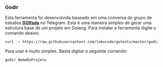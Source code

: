 ### Godir

Esta ferramenta foi desenvolvida baseado em uma conversa do grupo de estudos **[GOlfada](https://golfada.github.io)** no Telegram. Esta é uma maneira simples de gerar uma estrutura base de um projeto em Golang. Para instalar a ferramenta digite o comando abaixo:

```bash
curl -s https://raw.githubusercontent.com/lobocode/gotools/master/godir/install.sh | sudo bash
```

Para usar é muito simples. Basta digitar o seguinte comando:

```bash
godir NomeDoProjeto
```
